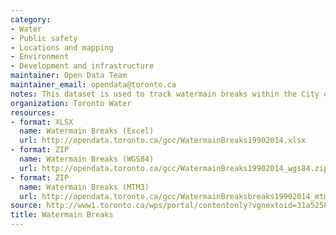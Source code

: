 ```yaml
---
category:
- Water
- Public safety
- Locations and mapping
- Environment
- Development and infrastructure
maintainer: Open Data Team
maintainer_email: opendata@toronto.ca
notes: This dataset is used to track watermain breaks within the City of Toronto boundaries.
organization: Toronto Water
resources:
- format: XLSX
  name: Watermain Breaks (Excel)
  url: http://opendata.toronto.ca/gcc/WatermainBreaks19902014.xlsx
- format: ZIP
  name: Watermain Breaks (WGS84)
  url: http://opendata.toronto.ca/gcc/WatermainBreaks19902014_wgs84.zip
- format: ZIP
  name: Watermain Breaks (MTM3)
  url: http://opendata.toronto.ca/gcc/WatermainBreaksbreaks19902014_mtm3.zip
source: http://www1.toronto.ca/wps/portal/contentonly?vgnextoid=31a525884184a310VgnVCM1000003dd60f89RCRD&vgnextchannel=1a66e03bb8d1e310VgnVCM10000071d60f89RCRD
title: Watermain Breaks
---
```

